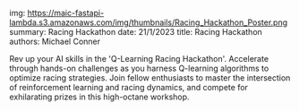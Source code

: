 img: https://maic-fastapi-lambda.s3.amazonaws.com/img/thumbnails/Racing_Hackathon_Poster.png
summary: Racing Hackathon
date: 21/1/2023
title: Racing Hackathon
authors: Michael Conner

Rev up your AI skills in the 'Q-Learning Racing Hackathon'. Accelerate through hands-on challenges as you harness Q-learning algorithms to optimize racing strategies. Join fellow enthusiasts to master the intersection of reinforcement learning and racing dynamics, and compete for exhilarating prizes in this high-octane workshop.
